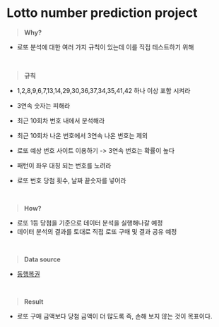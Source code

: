 # Lotto number prediction project

> **Why?**

- 로또 분석에 대한 여러 가지 규칙이 있는데 이를 직접 테스트하기 위해

<br>

> **규칙**

- 1,2,8,9,6,7,13,14,29,30,36,37,34,35,41,42 하나 이상 포함 시켜라 

- 3연속 숫자는 피해라 

- 최근 10회차 번호 내에서 분석해라 

- 최근 10회차 나온 번호에서 3연속 나온 번호는 제외 

- 로또 예상 번호 사이트 이용하기 -> 3연속 번호는 확률이 높다 

- 패턴이 좌우 대칭 되는 번호를 노려라

- 로또 번호 당첨 횟수, 날짜 끝숫자를 넣어라
<br>

> **How?** 

- 로또 1등 당첨을 기준으로 데이터 분석을 실행해나갈 예정 
- 데이터 분석의 결과를 토대로 직접 로또 구매 및 결과 공유 예정 
<br>

> **Data source**

- [동행복권](https://www.dhlottery.co.kr/common.do?method=main)
<br>

> **Result**

- 로또 구매 금액보다 당첨 금액이 더 많도록 즉, 손해 보지 않는 것이 목표이다.
